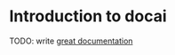# Introduction to docai

TODO: write [great documentation](http://jacobian.org/writing/what-to-write/)
